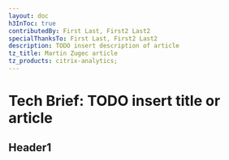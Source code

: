 ```yaml
---
layout: doc
h3InToc: true
contributedBy: First Last, First2 Last2
specialThanksTo: First Last, First2 Last2
description: TODO insert description of article
tz_title: Martin Zugec article
tz_products: citrix-analytics;
---
```

# Tech Brief: TODO insert title or article

## Header1
